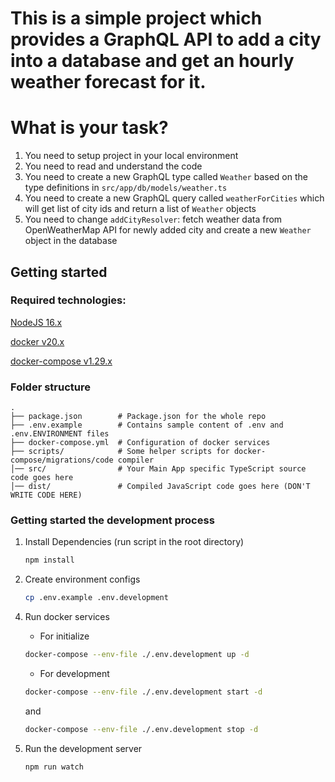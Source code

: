 # This is a simple project which provides a GraphQL API to add a city into a database and get an hourly weather forecast for it.

# What is your task?

1. You need to setup project in your local environment
2. You need to read and understand the code
3. You need to create a new GraphQL type called `Weather` based on the type definitions in `src/app/db/models/weather.ts`
4. You need to create a new GraphQL query called `weatherForCities` which will get list of city ids and return a list of `Weather` objects
5. You need to change `addCityResolver`: fetch weather data from OpenWeatherMap API for newly added city and create a new `Weather` object in the database

## Getting started

### Required technologies:

[NodeJS 16.x](https://nodejs.org/en/download/)

[docker v20.x](https://docs.docker.com/engine/install)

[docker-compose v1.29.x](https://docs.docker.com/compose/install)

### Folder structure

```
.
├── package.json        # Package.json for the whole repo
├── .env.example        # Contains sample content of .env and .env.ENVIRONMENT files
├── docker-compose.yml  # Configuration of docker services
├── scripts/            # Some helper scripts for docker-compose/migrations/code compiler
│── src/                # Your Main App specific TypeScript source code goes here
│── dist/               # Compiled JavaScript code goes here (DON'T WRITE CODE HERE)
```

### Getting started the development process

1. Install Dependencies (run script in the root directory)

   ```bash
   npm install
   ```

2. Create environment configs

   ```bash
   cp .env.example .env.development
   ```

4) Run docker services

   - For initialize

   ```bash
   docker-compose --env-file ./.env.development up -d
   ```

   - For development

   ```bash
   docker-compose --env-file ./.env.development start -d
   ```

   and

   ```bash
   docker-compose --env-file ./.env.development stop -d
   ```

5) Run the development server

   ```bash
   npm run watch
   ```
